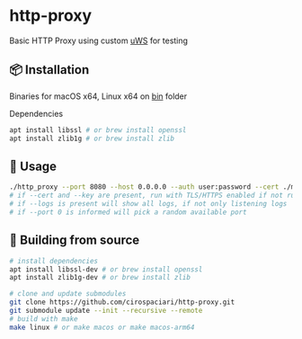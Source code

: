 # http-proxy
Basic HTTP Proxy using custom [uWS](https://github.com/uNetworking/uWebSockets) for testing

## 📦 Installation
Binaries for macOS x64, Linux x64 on [bin](https://github.com/cirospaciari/http-proxy/tree/main/bin) folder

Dependencies
```bash
apt install libssl # or brew install openssl
apt install zlib1g # or brew install zlib
```

## 🤔 Usage
```bash
./http_proxy --port 8080 --host 0.0.0.0 --auth user:password --cert ./my_cert_file --key ./my_cert_key_file --passphrase "cert key pass" --logs
# if --cert and --key are present, run with TLS/HTTPS enabled if not run HTTP
# if --logs is present will show all logs, if not only listening logs
# if --port 0 is informed will pick a random available port
```

## :hammer: Building from source
```bash
# install dependencies
apt install libssl-dev # or brew install openssl
apt install zlib1g-dev # or brew install zlib

# clone and update submodules
git clone https://github.com/cirospaciari/http-proxy.git
git submodule update --init --recursive --remote
# build with make
make linux # or make macos or make macos-arm64
```
